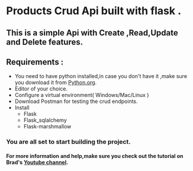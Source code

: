 # Products Crud Api built with flask .
## This is a simple Api with Create ,Read,Update and Delete features.
## Requirements :
- You need to have python installed,in case you don't have it ,make sure you download it from [Python.org](https://www.python.org).
- Editor of your choice.
- Configure a virtual environment( Windows/Mac/Linux )
- Download Postman for testing the crud endpoints.
- Install 
   - Flask
   - Flask_sqlalchemy
   - Flask-marshmallow
 ### You are all set to start building the project.
 #### For more information and help,make sure you check out the tutorial on Brad's  [Youtube channel](https://www.youtube.com/watch?v=PTZiDnuC86g&ab_channel=TraversyMedia).

